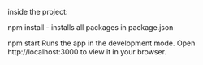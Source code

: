 inside the project:

npm install - installs all packages in package.json

npm start
Runs the app in the development mode.
Open http://localhost:3000 to view it in your browser.

